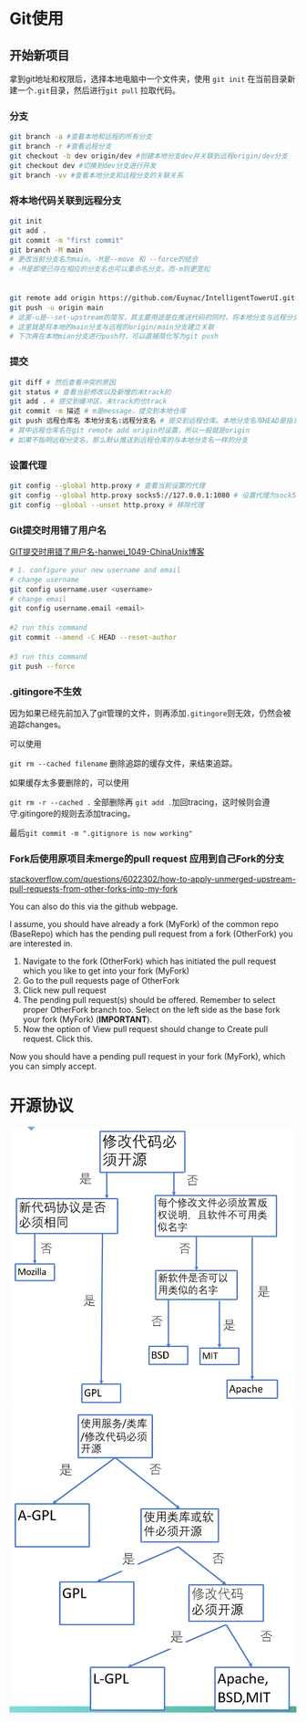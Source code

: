 # Git使用

## 开始新项目

拿到git地址和权限后，选择本地电脑中一个文件夹，使用 `git init` 在当前目录新建一个`.git`目录，然后进行`git pull` 拉取代码。

### 分支

```bash
git branch -a #查看本地和远程的所有分支
git branch -r #查看远程分支
git checkout -b dev origin/dev #创建本地分支dev并关联到远程origin/dev分支
git checkout dev #切换到dev分支进行开发
git branch -vv #查看本地分支和远程分支的关联关系
```

### 将本地代码关联到远程分支

```bash
git init
git add .
git commit -m "first commit"
git branch -M main 
# 更改当前分支名为main。-M是--move 和 --force的结合
# -M是即使已存在相应的分支名也可以重命名分支。而-m则更宽松


git remote add origin https://github.com/Euynac/IntelligentTowerUI.git
git push -u origin main
# 这里-u是--set-upstream的简写，其主要用途是在推送代码的同时，将本地分支与远程分支建立起关联关系。
# 这里就是将本地的main分支与远程的origin/main分支建立关联
# 下次再在本地mian分支进行push时，可以直接简化写为git push

```

### 提交


```bash
git diff # 然后查看冲突的原因
git status # 查看当前修改以及新增的未track的
git add . # 提交到缓冲区，未track的也track
git commit -m 描述 # m是message，提交到本地仓库
git push 远程仓库名 本地分支名:远程分支名 # 提交到远程仓库。本地分支名写HEAD是指当前本地工作的分支指针
# 其中远程仓库名在git remote add origin时设置，所以一般就是origin
# 如果不指明远程分支名，那么默认推送到远程仓库的与本地分支名一样的分支
```


### 设置代理

```bash
git config --global http.proxy # 查看当前设置的代理
git config --global http.proxy socks5://127.0.0.1:1080 # 设置代理为sock5（可换为http等），设置后同样作用于vs的git
git config --global --unset http.proxy # 移除代理
```


### Git提交时用错了用户名

[GIT提交时用错了用户名-hanwei_1049-ChinaUnix博客](http://blog.chinaunix.net/uid-13746440-id-5586437.html)

```bash
# 1. configure your new username and email
# change username 
git config username.user <username>
# change email
git config username.email <email>

#2 run this command
git commit --amend -C HEAD --reset-author

#3 run this command
git push --force
```

### .gitingore不生效

因为如果已经先前加入了git管理的文件，则再添加`.gitingore`则无效，仍然会被追踪changes。

可以使用

`git rm --cached filename` 删除追踪的缓存文件，来结束追踪。

如果缓存太多要删除的，可以使用

`git rm -r --cached .` 全部删除再 `git add .`加回tracing，这时候则会遵守.gitingore的规则去添加tracing。

最后`git commit -m ".gitignore is now working"`

### Fork后使用原项目未merge的pull request 应用到自己Fork的分支

[stackoverflow.com/questions/6022302/how-to-apply-unmerged-upstream-pull-requests-from-other-forks-into-my-fork](https://stackoverflow.com/questions/6022302/how-to-apply-unmerged-upstream-pull-requests-from-other-forks-into-my-fork)

You can also do this via the github webpage.

I assume, you should have already a fork (MyFork) of the common repo (BaseRepo) which has the pending pull request from a fork (OtherFork) you are interested in.

1.  Navigate to the fork (OtherFork) which has initiated the pull request which you like to get into your fork (MyFork)
2.  Go to the pull requests page of OtherFork
3.  Click new pull request
4.  The pending pull request(s) should be offered. Remember to select proper OtherFork branch too. Select on the left side as the base fork your fork (MyFork) (**IMPORTANT**).
5.  Now the option of View pull request should change to Create pull request. Click this.

Now you should have a pending pull request in your fork (MyFork), which you can simply accept.

# 开源协议

![图片包含 日程表 描述已自动生成](../attachments/17120b1324d66fe52e161baeafee27c9.png)![图示 中度可信度描述已自动生成](../attachments/4b33b7e7acddea591e74cbea61b93da4.png)
